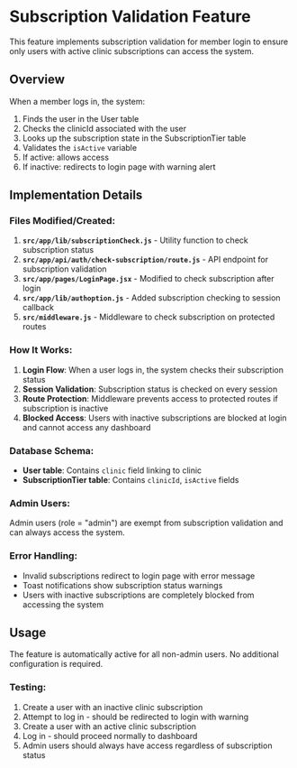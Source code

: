 # Subscription Validation Feature

This feature implements subscription validation for member login to ensure only users with active clinic subscriptions can access the system.

## Overview

When a member logs in, the system:
1. Finds the user in the User table
2. Checks the clinicId associated with the user
3. Looks up the subscription state in the SubscriptionTier table
4. Validates the `isActive` variable
5. If active: allows access
6. If inactive: redirects to login page with warning alert

## Implementation Details

### Files Modified/Created:

1. **`src/app/lib/subscriptionCheck.js`** - Utility function to check subscription status
2. **`src/app/api/auth/check-subscription/route.js`** - API endpoint for subscription validation
3. **`src/app/pages/LoginPage.jsx`** - Modified to check subscription after login
4. **`src/app/lib/authoption.js`** - Added subscription checking to session callback
5. **`src/middleware.js`** - Middleware to check subscription on protected routes

### How It Works:

1. **Login Flow**: When a user logs in, the system checks their subscription status
2. **Session Validation**: Subscription status is checked on every session
3. **Route Protection**: Middleware prevents access to protected routes if subscription is inactive
4. **Blocked Access**: Users with inactive subscriptions are blocked at login and cannot access any dashboard

### Database Schema:

- **User table**: Contains `clinic` field linking to clinic
- **SubscriptionTier table**: Contains `clinicId`, `isActive` fields

### Admin Users:

Admin users (role = "admin") are exempt from subscription validation and can always access the system.

### Error Handling:

- Invalid subscriptions redirect to login page with error message
- Toast notifications show subscription status warnings
- Users with inactive subscriptions are completely blocked from accessing the system

## Usage

The feature is automatically active for all non-admin users. No additional configuration is required.

### Testing:

1. Create a user with an inactive clinic subscription
2. Attempt to log in - should be redirected to login with warning
3. Create a user with an active clinic subscription
4. Log in - should proceed normally to dashboard
5. Admin users should always have access regardless of subscription status 